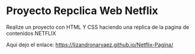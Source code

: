 # Proyecto Repclica Web Netflix

Realize un proyecto con HTML Y CSS haciendo una replica de la pagina de contenidos NETFLIX

Aqui dejo el enlace: https://lizandronarvaez.github.io/Netflix-Pagina/ 
